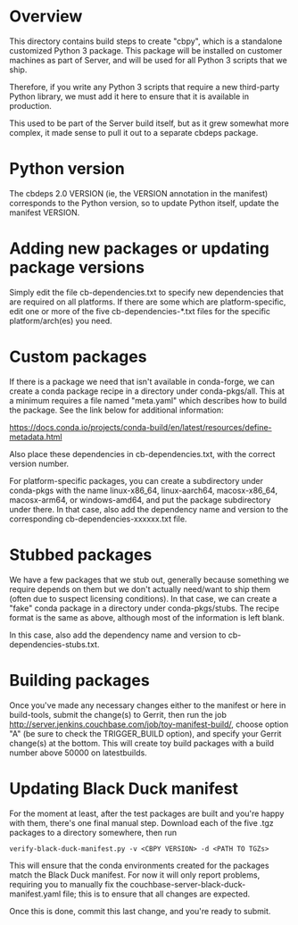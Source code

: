# Overview

This directory contains build steps to create "cbpy", which is a
standalone customized Python 3 package. This package will be installed
on customer machines as part of Server, and will be used for all Python
3 scripts that we ship.

Therefore, if you write any Python 3 scripts that require a new third-party
Python library, we must add it here to ensure that it is available in
production.

This used to be part of the Server build itself, but as it grew somewhat
more complex, it made sense to pull it out to a separate cbdeps package.

# Python version

The cbdeps 2.0 VERSION (ie, the VERSION annotation in the manifest)
corresponds to the Python version, so to update Python itself, update
the manifest VERSION.

# Adding new packages or updating package versions

Simply edit the file cb-dependencies.txt to specify new dependencies
that are required on all platforms. If there are some which are
platform-specific, edit one or more of the five cb-dependencies-*.txt
files for the specific platform/arch(es) you need.

# Custom packages

If there is a package we need that isn't available in conda-forge, we
can create a conda package recipe in a directory under conda-pkgs/all.
This at a minimum requires a file named "meta.yaml" which describes how
to build the package. See the link below for additional information:

https://docs.conda.io/projects/conda-build/en/latest/resources/define-metadata.html

Also place these dependencies in cb-dependencies.txt, with the correct
version number.

For platform-specific packages, you can create a subdirectory under
conda-pkgs with the name linux-x86_64, linux-aarch64, macosx-x86_64,
macosx-arm64, or windows-amd64, and put the package subdirectory under
there. In that case, also add the dependency name and version to the
corresponding cb-dependencies-xxxxxx.txt file.

# Stubbed packages

We have a few packages that we stub out, generally because something we
require depends on them but we don't actually need/want to ship them
(often due to suspect licensing conditions). In that case, we can create
a "fake" conda package in a directory under conda-pkgs/stubs. The recipe
format is the same as above, although most of the information is left
blank.

In this case, also add the dependency name and version to
cb-dependencies-stubs.txt.

# Building packages

Once you've made any necessary changes either to the manifest or here in
build-tools, submit the change(s) to Gerrit, then run the job
http://server.jenkins.couchbase.com/job/toy-manifest-build/, choose
option "A" (be sure to check the TRIGGER_BUILD option), and specify your
Gerrit change(s) at the bottom. This will create toy build packages with
a build number above 50000 on latestbuilds.

# Updating Black Duck manifest

For the moment at least, after the test packages are built and you're
happy with them, there's one final manual step. Download each of the
five .tgz packages to a directory somewhere, then run

    verify-black-duck-manifest.py -v <CBPY VERSION> -d <PATH TO TGZs>

This will ensure that the conda environments created for the packages
match the Black Duck manifest. For now it will only report problems,
requiring you to manually fix the
couchbase-server-black-duck-manifest.yaml file; this is to ensure that
all changes are expected.

Once this is done, commit this last change, and you're ready to submit.
